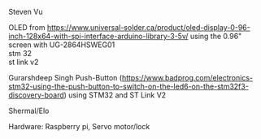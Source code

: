 Steven Vu

OLED from https://www.universal-solder.ca/product/oled-display-0-96-inch-128x64-with-spi-interface-arduino-library-3-5v/ using the 0.96" screen with UG-2864HSWEG01  
stm 32  
st link v2

Gurarshdeep Singh 
Push-Button (https://www.badprog.com/electronics-stm32-using-the-push-button-to-switch-on-the-led6-on-the-stm32f3-discovery-board)
using STM32 and ST Link V2

Shermal/Elo

Hardware:
Raspberry pi, 
Servo motor/lock
